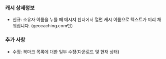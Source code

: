 ### 캐시 상세정보
- 신규: 소유자 이름을 누를 때 메시지 센터에서 열면 캐시 이름으로 텍스트가 미리 채워집니다. (geocaching.com만)

### 추가 사항
- 수정: 북마크 목록에 대한 일부 수정(다운로드 및 현재 상태)
